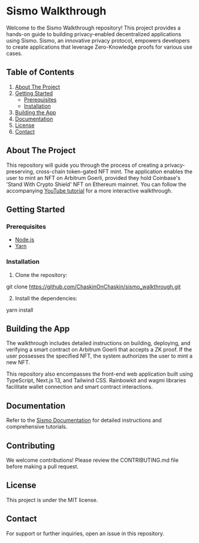 # Sismo Walkthrough

Welcome to the Sismo Walkthrough repository! This project provides a hands-on guide to building privacy-enabled decentralized applications using Sismo. Sismo, an innovative privacy protocol, empowers developers to create applications that leverage Zero-Knowledge proofs for various use cases.

## Table of Contents

1. [About The Project](#about-the-project)
2. [Getting Started](#getting-started)
    - [Prerequisites](#prerequisites)
    - [Installation](#installation)
3. [Building the App](#building-the-app)
4. [Documentation](#documentation)
5. [License](#license)
6. [Contact](#contact)

## About The Project

This repository will guide you through the process of creating a privacy-preserving, cross-chain token-gated NFT mint. The application enables the user to mint an NFT on Arbitrum Goerli, provided they hold Coinbase's 'Stand With Crypto Shield' NFT on Ethereum mainnet. You can follow the accompanying [YouTube tutorial](https://www.youtube.com/watch?v=ztISBU-JwVw) for a more interactive walkthrough.

## Getting Started

### Prerequisites

- [Node.js](https://nodejs.org/)
- [Yarn](https://yarnpkg.com/)

### Installation

1. Clone the repository:

git clone https://github.com/ChaskinOnChaskin/sismo_walkthrough.git

2. Install the dependencies:

yarn install


## Building the App

The walkthrough includes detailed instructions on building, deploying, and verifying a smart contract on Arbitrum Goerli that accepts a ZK proof. If the user possesses the specified NFT, the system authorizes the user to mint a new NFT. 

This repository also encompasses the front-end web application built using TypeScript, Next.js 13, and Tailwind CSS. Rainbowkit and wagmi libraries facilitate wallet connection and smart contract interactions.

## Documentation

Refer to the [Sismo Documentation](https://docs.sismo.io/) for detailed instructions and comprehensive tutorials.

## Contributing

We welcome contributions! Please review the CONTRIBUTING.md file before making a pull request.

## License

This project is under the MIT license. 

## Contact

For support or further inquiries, open an issue in this repository.
